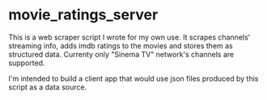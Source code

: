 # movie_ratings_server

This is a web scraper script I wrote for my own use. It scrapes channels' streaming info, adds imdb ratings to the movies and stores them as structured data. Currenty only "Sinema TV" network's channels are supported. 

I'm intended to build a client app that would use json files produced by this script as a data source.
